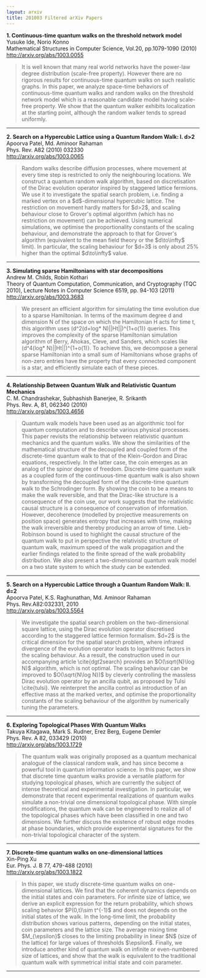 ```yaml
---
layout: arxiv
title: 201003 Filtered arXiv Papers
---
```


**1.    Continuous-time quantum walks on the threshold network model**  
Yusuke Ide, Norio Konno  
Mathematical Structures in Computer Science, Vol.20, pp.1079-1090 (2010)  
http://arxiv.org/abs/1003.0055  
<blockquote>
<p>
It is well known that many real world networks have the power-law degree distribution (scale-free property). However there are no rigorous results for continuous-time quantum walks on such realistic graphs. In this paper, we analyze space-time behaviors of continuous-time quantum walks and random walks on the threshold network model which is a reasonable candidate model having scale-free property. We show that the quantum walker exhibits localization at the starting point, although the random walker tends to spread uniformly.
</p>
</blockquote>

------

**2.    Search on a Hypercubic Lattice using a Quantum Random Walk: I. d>2**  
Apoorva Patel, Md. Aminoor Rahaman  
Phys. Rev. A82 (2010) 032330  
http://arxiv.org/abs/1003.0065  
<blockquote>
<p>
Random walks describe diffusion processes, where movement at every time step is restricted to only the neighbouring locations. We construct a quantum random walk algorithm, based on discretisation of the Dirac evolution operator inspired by staggered lattice fermions. We use it to investigate the spatial search problem, i.e. finding a marked vertex on a $d$-dimensional hypercubic lattice. The restriction on movement hardly matters for $d>2$, and scaling behaviour close to Grover's optimal algorithm (which has no restriction on movement) can be achieved. Using numerical simulations, we optimise the proportionality constants of the scaling behaviour, and demonstrate the approach to that for Grover's algorithm (equivalent to the mean field theory or the $d\to\infty$ limit). In particular, the scaling behaviour for $d=3$ is only about 25% higher than the optimal $d\to\infty$ value.
</p>
</blockquote>

------

**3.    Simulating sparse Hamiltonians with star decompositions**  
Andrew M. Childs, Robin Kothari  
Theory of Quantum Computation, Communication, and Cryptography (TQC 2010), Lecture Notes in Computer Science 6519, pp. 94-103 (2011)  
http://arxiv.org/abs/1003.3683  
<blockquote>
<p>
We present an efficient algorithm for simulating the time evolution due to a sparse Hamiltonian. In terms of the maximum degree d and dimension N of the space on which the Hamiltonian H acts for time t, this algorithm uses (d^2(d+log* N)||Ht||)^{1+o(1)} queries. This improves the complexity of the sparse Hamiltonian simulation algorithm of Berry, Ahokas, Cleve, and Sanders, which scales like (d^4(log* N)||Ht||)^{1+o(1)}. To achieve this, we decompose a general sparse Hamiltonian into a small sum of Hamiltonians whose graphs of non-zero entries have the property that every connected component is a star, and efficiently simulate each of these pieces.
</p>
</blockquote>

------

**4.    Relationship Between Quantum Walk and Relativistic Quantum Mechanics**  
C. M. Chandrashekar, Subhashish Banerjee, R. Srikanth  
Phys. Rev. A, 81, 062340 (2010)  
http://arxiv.org/abs/1003.4656  
<blockquote>
<p>
Quantum walk models have been used as an algorithmic tool for quantum computation and to describe various physical processes. This paper revisits the relationship between relativistic quantum mechanics and the quantum walks. We show the similarities of the mathematical structure of the decoupled and coupled form of the discrete-time quantum walk to that of the Klein-Gordon and Dirac equations, respectively. In the latter case, the coin emerges as an analog of the spinor degree of freedom. Discrete-time quantum walk as a coupled form of the continuous-time quantum walk is also shown by transforming the decoupled form of the discrete-time quantum walk to the Schrodinger form. By showing the coin to be a means to make the walk reversible, and that the Dirac-like structure is a consequence of the coin use, our work suggests that the relativistic causal structure is a consequence of conservation of information. However, decoherence (modelled by projective measurements on position space) generates entropy that increases with time, making the walk irreversible and thereby producing an arrow of time. Lieb-Robinson bound is used to highlight the causal structure of the quantum walk to put in perspective the relativistic structure of quantum walk, maximum speed of the walk propagation and the earlier findings related to the finite spread of the walk probability distribution. We also present a two-dimensional quantum walk model on a two state system to which the study can be extended.
</p>
</blockquote>

------

**5.    Search on a Hypercubic Lattice through a Quantum Random Walk: II. d=2**  
Apoorva Patel, K.S. Raghunathan, Md. Aminoor Rahaman  
Phys. Rev.A82:032331, 2010  
http://arxiv.org/abs/1003.5564  
<blockquote>
<p>
We investigate the spatial search problem on the two-dimensional square lattice, using the Dirac evolution operator discretised according to the staggered lattice fermion formalism. $d=2$ is the critical dimension for the spatial search problem, where infrared divergence of the evolution operator leads to logarithmic factors in the scaling behaviour. As a result, the construction used in our accompanying article \cite{dgt2search} provides an $O(\sqrt{N}\log N)$ algorithm, which is not optimal. The scaling behaviour can be improved to $O(\sqrt{N\log N})$ by cleverly controlling the massless Dirac evolution operator by an ancilla qubit, as proposed by Tulsi \cite{tulsi}. We reinterpret the ancilla control as introduction of an effective mass at the marked vertex, and optimise the proportionality constants of the scaling behaviour of the algorithm by numerically tuning the parameters.
</p>
</blockquote>

------

**6.    Exploring Topological Phases With Quantum Walks**  
Takuya Kitagawa, Mark S. Rudner, Erez Berg, Eugene Demler  
Phys. Rev. A 82, 033429 (2010)  
http://arxiv.org/abs/1003.1729  
<blockquote>
<p>
The quantum walk was originally proposed as a quantum mechanical analogue of the classical random walk, and has since become a powerful tool in quantum information science. In this paper, we show that discrete time quantum walks provide a versatile platform for studying topological phases, which are currently the subject of intense theoretical and experimental investigation. In particular, we demonstrate that recent experimental realizations of quantum walks simulate a non-trivial one dimensional topological phase. With simple modifications, the quantum walk can be engineered to realize all of the topological phases which have been classified in one and two dimensions. We further discuss the existence of robust edge modes at phase boundaries, which provide experimental signatures for the non-trivial topological character of the system.
</p>
</blockquote>

------

**7.    Discrete-time quantum walks on one-dimensional lattices**  
Xin-Ping Xu  
Eur. Phys. J. B 77, 479-488 (2010)  
http://arxiv.org/abs/1003.1822  
<blockquote>
<p>
In this paper, we study discrete-time quantum walks on one-dimensional lattices. We find that the coherent dynamics depends on the initial states and coin parameters. For infinite size of lattice, we derive an explicit expression for the return probability, which shows scaling behavior $P(0,t)\sim t^{-1}$ and does not depends on the initial states of the walk. In the long-time limit, the probability distribution shows various patterns, depending on the initial states, coin parameters and the lattice size. The average mixing time $M_{\epsilon}$ closes to the limiting probability in linear $N$ (size of the lattice) for large values of thresholds $\epsilon$. Finally, we introduce another kind of quantum walk on infinite or even-numbered size of lattices, and show that the walk is equivalent to the traditional quantum walk with symmetrical initial state and coin parameter.
</p>
</blockquote>

------

